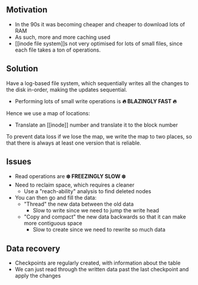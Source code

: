 ## Motivation
- In the 90s it was becoming cheaper and cheaper to download lots of RAM
- As such, more and more caching used
- [[inode file system]]s not very optimised for lots of small files, since each file takes a ton of operations.

## Solution
Have a log-based file system, which sequentially writes all the changes to the disk in-order, making the updates sequential.

- Performing lots of small write operations is **🔥 BLAZINGLY FAST 🔥**

Hence we use a map of locations:
- Translate an [[inode]] number and translate it to the block number

To prevent data loss if we lose the map, we write the map to two places, so that there is always at least one version that is reliable.

## Issues
- Read operations are **❄️ FREEZINGLY SLOW ❄️**
- Need to reclaim space, which requires a cleaner
	- Use a "reach-ability" analysis to find deleted nodes
- You can then go and fill the data:
	- "Thread" the new data between the old data
		- Slow to write since we need to jump the write head
	- "Copy and compact" the new data backwards so that it can make more contiguous space
		- Slow to create since we need to rewrite so much data

## Data recovery
- Checkpoints are regularly created, with information about the table
- We can just read through the written data past the last checkpoint and apply the changes